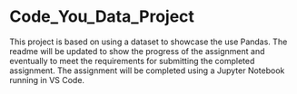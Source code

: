 # Code_You_Data_Project
This project is based on using a dataset to showcase the use Pandas. The readme will be updated to 
show the progress of the assignment and eventually to meet the requirements for submitting the 
completed assignment. The assignment will be completed using a Jupyter Notebook running in VS Code.
